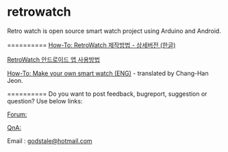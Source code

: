 retrowatch
==========

Retro watch is open source smart watch project using Arduino and Android.



==========
[How-To: RetroWatch 제작방법 - 상세버전 (한글)](http://www.hardcopyworld.com/ngine/aduino/index.php/archives/376)

[RetroWatch 안드로이드 앱 사용방법](http://www.hardcopyworld.com/ngine/android/index.php/archives/192)


[How-To: Make your own smart watch (ENG)](https://github.com/godstale/retrowatch/wiki/%22How-To:-Make-your-own-smart-watch%22) - translated by Chang-Han Jeon.


==========
Do you want to post feedback, bugreport, suggestion or question? Use below links:

[Forum: ](http://www.hardcopyworld.com/ngine/index.php/board/free-board)

[QnA: ](http://www.hardcopyworld.com/ngine/index.php/board/qna)

Email : godstale@hotmail.com


